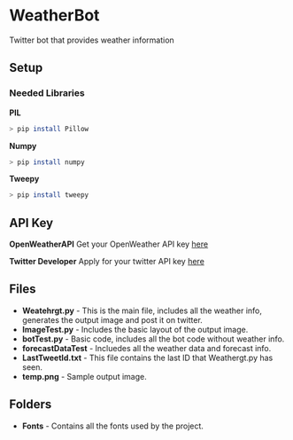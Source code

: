 # WeatherBot
Twitter bot that provides weather information

## Setup

### Needed Libraries
**PIL**
```sh
> pip install Pillow
```

**Numpy**
```sh
> pip install numpy
```

**Tweepy**
```sh
> pip install tweepy
```

## API Key
**OpenWeatherAPI**
Get your OpenWeather API key [here](https://openweathermap.org/api)

**Twitter Developer**
Apply for your twitter API key [here](https://developer.twitter.com/en/apply-for-access)

## Files
- **Weatehrgt.py** - This is the main file, includes all the weather info, generates the output image and post it on twitter.
- **ImageTest.py** - Includes the basic layout of the output image.
- **botTest.py** - Basic code, includes all the bot code without weather info.
- **forecastDataTest** - Incluedes all the weather data and forecast info.
- **LastTweetId.txt** - This file contains the last ID that Weathergt.py has seen.
- **temp.png** - Sample output image.

## Folders
- **Fonts** - Contains all the fonts used by the project.
